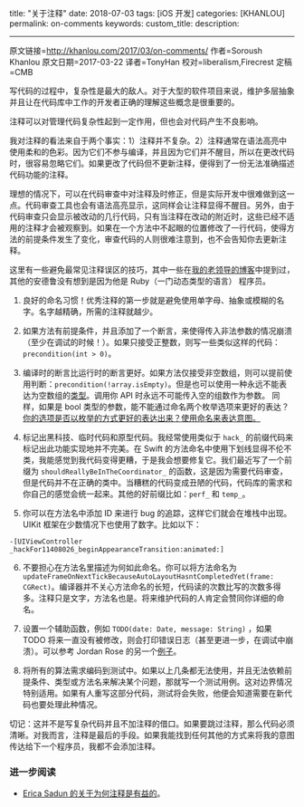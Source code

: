 title: "关于注释"
date: 2018-07-03
tags: [iOS 开发]
categories: [KHANLOU]
permalink: on-comments
keywords: 
custom_title: 
description: 

---
原文链接=http://khanlou.com/2017/03/on-comments/
作者=Soroush Khanlou
原文日期=2017-03-22
译者=TonyHan
校对=liberalism,Firecrest
定稿=CMB

<!--此处开始正文-->

写代码的过程中，复杂性是最大的敌人。对于大型的软件项目来说，维护多层抽象并且让在代码库中工作的开发者正确的理解这些概念是很重要的。

注释可以对管理代码复杂性起到一定作用，但也会对代码产生不良影响。

我对注释的看法来自于两个事实：1）注释并不复杂。2）注释通常在语法高亮中使用柔和的色彩。因为它们不参与编译，并且因为它们并不醒目，所以在更改代码时，很容易忽略它们。如果更改了代码但不更新注释，便得到了一份无法准确描述代码功能的注释。

<!--more-->

理想的情况下，可以在代码审查中对注释及时修正，但是实际开发中很难做到这一点。代码审查工具也会有语法高亮显示，这同样会让注释显得不醒目。另外，由于代码审查只会显示被改动的几行代码，只有当注释在改动的附近时，这些已经不适用的注释才会被观察到。如果在一个方法中不起眼的位置修改了一行代码，使得方法的前提条件发生了变化，审查代码的人则很难注意到，也不会告知你去更新注释。

这里有一些避免最常见注释误区的技巧，其中一些在[我的老领导的博客](http://www.strongopinionsweaklytyped.com/blog/2014/08/27/beware-the-siren-song-of-comments/)中提到过，其他的安德鲁没有想到是因为他是 Ruby（一门动态类型的语言） 程序员。

1. 良好的命名习惯！优秀注释的第一步就是避免使用单字母、抽象或模糊的名字。名字越精确，所需的注释就越少。

2. 如果方法有前提条件，并且添加了一个断言，来使得传入非法参数的情况崩溃（至少在调试的时候！）。如果只接受正整数，则写一些类似这样的代码：`precondition(int > 0)`。

3. 编译时的断言比运行时的断言更好。如果方法仅接受非空数组，则可以提前使用判断：`precondition(!array.isEmpty)`。但是也可以使用一种永远不能表达为空数组的[类型](https://github.com/khanlou/NonEmptyArray)。调用你 API 时永远不可能传入空的组数作为参数。
同样，如果是 bool 类型的参数，能不能通过命名两个枚举选项来更好的表达？[你的选项是否以枚举的方式更好的表达出来？](http://khanlou.com/2017/03/that-one-optional-property/)[使用命名来表达意图。](http://wiki.c2.com/?IntentionRevealingNames)

4. 标记出黑科技、临时代码和原型代码。我经常使用类似于 `hack_` 的前缀代码来标记出此功能实现地并不完美。在 Swift 的方法命名中使用下划线显得不伦不类，我能感觉到我代码变得更糟，于是我会想要修复它。我们最近写了一个前缀为 `shouldReallyBeInTheCoordinator_` 的函数，这是因为需要代码审查，但是代码并不在正确的类中。当糟糕的代码变成丑陋的代码，代码库的需求和你自己的感觉会统一起来。其他的好前缀比如：`perf_` 和 `temp_`。

5. 你可以在方法名中添加 ID 来进行 bug 的追踪，这样它们就会在堆栈中出现。UIKit 框架在少数情况下也使用了数字。比如以下：

```objc
-[UIViewController _hackFor11408026_beginAppearanceTransition:animated:]
```

6. 不要担心在方法名里描述为何如此命名。你可以将方法命名为 `updateFrameOnNextTickBecauseAutoLayoutHasntCompletedYet(frame: CGRect)`。编译器并不关心方法命名的长短，代码读的次数比写的次数多得多。注释只是文字，方法名也是。将来维护代码的人肯定会赞同你详细的命名。

7. 设置一个辅助函数，例如 `TODO(date: Date, message: String)` ，如果 TODO 将来一直没有被修改，则会打印错误日志（甚至更进一步，在调试中崩溃）。可以参考 Jordan Rose 的另一个[例子](https://twitter.com/UINT_MIN/status/836316697388695552)。

8. 将所有的算法需求编码到测试中。如果以上几条都无法使用，并且无法依赖前提条件、类型或方法名来解决某个问题，那就写一个测试用例。这对边界情况特别适用。如果有人重写这部分代码，测试将会失败，他便会知道需要在新代码也要处理此种情况。

切记：这并不是写复杂代码并且不加注释的借口。如果要跳过注释，那么代码必须清晰。对我而言，注释是最后的手段。如果我能找到任何其他的方式来将我的意图传达给下一个程序员，我都不会添加注释。

### 进一步阅读

- [Erica Sadun 的关于为何注释是有益的](http://ericasadun.com/2016/11/03/swift-holy-war-comments-are-not-an-anti-pattern/)。

